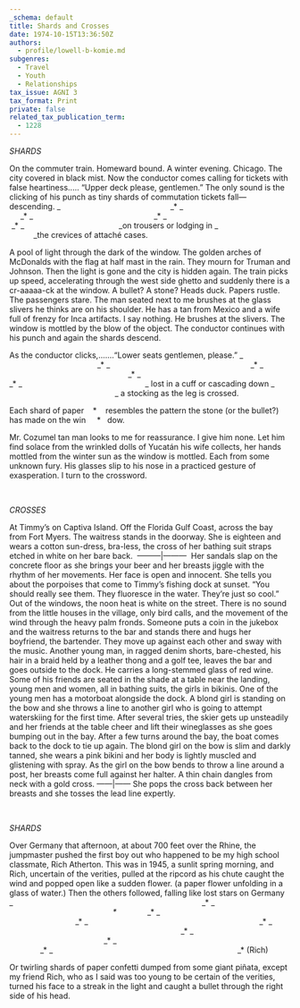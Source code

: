 ```yaml
---
_schema: default
title: Shards and Crosses
date: 1974-10-15T13:36:50Z
authors:
  - profile/lowell-b-komie.md
subgenres:
  - Travel
  - Youth
  - Relationships
tax_issue: AGNI 3
tax_format: Print
private: false
related_tax_publication_term:
  - 1228
---
```


*SHARDS*

On the commuter train. Homeward bound. A winter evening. Chicago. The city covered in black mist. Now the conductor comes calling for tickets with false heartiness..... “Upper deck please, gentlemen.” The only sound is the clicking of his punch as tiny shards of commutation tickets fall—descending.
\_&nbsp; &nbsp; &nbsp; &nbsp; &nbsp; &nbsp; &nbsp; &nbsp; &nbsp; &nbsp; &nbsp; &nbsp; &nbsp; &nbsp; &nbsp; &nbsp; &nbsp; &nbsp; &nbsp; &nbsp; &nbsp; &nbsp; &nbsp; &nbsp; &nbsp; \_\*
\_&nbsp; &nbsp; &nbsp; &nbsp; &nbsp; &nbsp; &nbsp; &nbsp; &nbsp; &nbsp; &nbsp; &nbsp; &nbsp; &nbsp; &nbsp; &nbsp; &nbsp; &nbsp; &nbsp; &nbsp; &nbsp; &nbsp; &nbsp; &nbsp; &nbsp; &nbsp; &nbsp;\_\*
\_&nbsp; &nbsp; &nbsp; &nbsp; &nbsp; &nbsp; &nbsp; &nbsp; &nbsp; &nbsp; &nbsp; &nbsp; &nbsp; &nbsp; &nbsp; &nbsp; &nbsp; &nbsp; &nbsp; &nbsp; &nbsp; &nbsp; &nbsp; &nbsp; &nbsp; &nbsp; &nbsp; &nbsp;\_\*
\_&nbsp; &nbsp; &nbsp; &nbsp; &nbsp; &nbsp; &nbsp; &nbsp; &nbsp; &nbsp; &nbsp; &nbsp; &nbsp; &nbsp; &nbsp; &nbsp; &nbsp; &nbsp; &nbsp; &nbsp; &nbsp; &nbsp; &nbsp; &nbsp; &nbsp; &nbsp; &nbsp; &nbsp; &nbsp;\_\*
\_&nbsp; &nbsp; &nbsp; &nbsp; &nbsp; &nbsp; &nbsp; &nbsp; &nbsp; &nbsp; &nbsp; &nbsp; &nbsp; &nbsp; &nbsp; &nbsp; &nbsp; &nbsp; &nbsp; &nbsp; &nbsp; &nbsp;\_on trousers or lodging in
\_&nbsp; &nbsp; &nbsp; &nbsp; &nbsp; &nbsp; &nbsp; &nbsp; &nbsp; &nbsp; &nbsp; &nbsp; &nbsp; &nbsp; &nbsp; &nbsp; &nbsp; &nbsp; &nbsp; &nbsp; &nbsp; &nbsp;\_the crevices of attaché cases.

A pool of light through the dark of the window. The golden arches of McDonalds with the flag at half mast in the rain. They mourn for Truman and Johnson. Then the light is gone and the city is hidden again. The train picks up speed, accelerating through the west side ghetto and suddenly there is a cr-aaaaa-ck at the window. A bullet? A stone? Heads duck. Papers rustle. The passengers stare. The man seated next to me brushes at the glass slivers he thinks are on his shoulder. He has a tan from Mexico and a wife full of frenzy for Inca artifacts. I say nothing. He brushes at the slivers. The window is mottled by the blow of the object. The conductor continues with his punch and again the shards descend.

As the conductor clicks,.......“Lower seats gentlemen, please.”
\_&nbsp; &nbsp; &nbsp; &nbsp; &nbsp; &nbsp; &nbsp; &nbsp; &nbsp; &nbsp; &nbsp; &nbsp; &nbsp; &nbsp; &nbsp; &nbsp; &nbsp; &nbsp; &nbsp; &nbsp; &nbsp; &nbsp; &nbsp; &nbsp; &nbsp; &nbsp; &nbsp; &nbsp; &nbsp; &nbsp; &nbsp; \_\*
\_&nbsp; &nbsp; &nbsp; &nbsp; &nbsp; &nbsp; &nbsp; &nbsp; &nbsp; &nbsp; &nbsp; &nbsp; &nbsp; &nbsp; &nbsp; &nbsp; &nbsp; &nbsp; &nbsp; &nbsp; &nbsp; &nbsp; &nbsp; &nbsp; &nbsp; &nbsp; &nbsp; &nbsp; &nbsp; &nbsp; &nbsp; &nbsp; \_\*
\_&nbsp; &nbsp; &nbsp; &nbsp; &nbsp; &nbsp; &nbsp; &nbsp; &nbsp; &nbsp; &nbsp; &nbsp; &nbsp; &nbsp; &nbsp; &nbsp; &nbsp; &nbsp; &nbsp; &nbsp; &nbsp; &nbsp; &nbsp; &nbsp; &nbsp; &nbsp; &nbsp; &nbsp; &nbsp; &nbsp; &nbsp; &nbsp; &nbsp; \_\*
\_&nbsp; &nbsp; &nbsp; &nbsp; &nbsp; &nbsp; &nbsp; &nbsp; &nbsp; &nbsp; &nbsp; &nbsp; &nbsp; &nbsp; &nbsp; &nbsp; &nbsp; &nbsp; &nbsp; &nbsp; &nbsp; &nbsp; &nbsp; &nbsp; &nbsp; &nbsp; &nbsp; &nbsp; &nbsp; &nbsp; &nbsp; &nbsp; &nbsp; &nbsp; \_\*
\_&nbsp; &nbsp; &nbsp; &nbsp; &nbsp; &nbsp; &nbsp; &nbsp; &nbsp; &nbsp; &nbsp; &nbsp; &nbsp;&nbsp; &nbsp; &nbsp; &nbsp; &nbsp; &nbsp; &nbsp; &nbsp; &nbsp; &nbsp; &nbsp; &nbsp; &nbsp;&nbsp; &nbsp;&nbsp; &nbsp;\_ lost in a cuff or cascading down
\_&nbsp; &nbsp; &nbsp; &nbsp; &nbsp; &nbsp; &nbsp; &nbsp; &nbsp; &nbsp; &nbsp; &nbsp; &nbsp;&nbsp; &nbsp; &nbsp; &nbsp; &nbsp; &nbsp; &nbsp; &nbsp; &nbsp; &nbsp; &nbsp; &nbsp; &nbsp;&nbsp; &nbsp;&nbsp; &nbsp;\_ a stocking as the leg is crossed.

Each shard of paper &nbsp; &nbsp;\* &nbsp; &nbsp;resembles the pattern the stone (or the bullet?) has made on the win&nbsp; &nbsp;&nbsp; \* &nbsp; dow.

Mr. Cozumel tan man looks to me for reassurance. I give him none. Let him find solace from the wrinkled dolls of Yucat&aacute;n his wife collects, her hands mottled from the winter sun as the window is mottled. Each from some unknown fury. His glasses slip to his nose in a practiced gesture of exasperation. I turn to the crossword.

&nbsp;

*CROSSES*

At Timmy’s on Captiva Island. Off the Florida Gulf Coast, across the bay from Fort Myers. The waitress stands in the doorway. She is eighteen and wears a cotton sun-dress, bra-less, the cross of her bathing suit straps etched in white on her bare back.&nbsp; ———\|———&nbsp; Her sandals slap on the concrete floor as she brings your beer and her breasts jiggle with the rhythm of her movements. Her face is open and innocent. She tells you about the porpoises that come to Timmy’s fishing dock at sunset. “You should really see them. They fluoresce in the water. They’re just so cool.” Out of the windows, the noon heat is white on the street. There is no sound from the little houses in the village, only bird calls, and the movement of the wind through the heavy palm fronds. Someone puts a coin in the jukebox and the waitress returns to the bar and stands there and hugs her boyfriend, the bartender. They move up against each other and sway with the music. Another young man, in ragged denim shorts, bare-chested, his hair in a braid held by a leather thong and a golf tee, leaves the bar and goes outside to the dock. He carries a long-stemmed glass of red wine. Some of his friends are seated in the shade at a table near the landing, young men and women, all in bathing suits, the girls in bikinis. One of the young men has a motorboat alongside the dock. A blond girl is standing on the bow and she throws a line to another girl who is going to attempt waterskiing for the first time. After several tries, the skier gets up unsteadily and her friends at the table cheer and lift their wineglasses as she goes bumping out in the bay. After a few turns around the bay, the boat comes back to the dock to tie up again. The blond girl on the bow is slim and darkly tanned, she wears a pink bikini and her body is lightly muscled and glistening with spray. As the girl on the bow bends to throw a line around a post, her breasts come full against her halter. A thin chain dangles from neck with a gold cross. ——\|—— She pops the cross back between her breasts and she tosses the lead line expertly.

&nbsp;

*SHARDS*

Over Germany that afternoon, at about 700 feet over the Rhine, the jumpmaster pushed the first boy out who happened to be my high school classmate, Rich Atherton. This was in 1945, a sunlit spring morning, and Rich, uncertain of the verities, pulled at the ripcord as his chute caught the wind and popped open like a sudden flower. (a paper flower unfolding in a glass of water.) Then the others followed, falling like lost stars on Germany
\_&nbsp; &nbsp; &nbsp; &nbsp; &nbsp; &nbsp; &nbsp; &nbsp; &nbsp; &nbsp; &nbsp; &nbsp; &nbsp; &nbsp; &nbsp; &nbsp; &nbsp; &nbsp; &nbsp; &nbsp; &nbsp; &nbsp; &nbsp; &nbsp; &nbsp; &nbsp; &nbsp; &nbsp; &nbsp; &nbsp; &nbsp; &nbsp; &nbsp; &nbsp; &nbsp; &nbsp; &nbsp; &nbsp; &nbsp; &nbsp; &nbsp; &nbsp; &nbsp; \_\*
\_&nbsp; &nbsp; &nbsp; &nbsp; &nbsp; &nbsp; &nbsp; &nbsp; &nbsp; &nbsp; &nbsp; &nbsp; &nbsp; &nbsp; &nbsp; &nbsp; &nbsp; &nbsp; &nbsp; &nbsp; &nbsp; &nbsp; &nbsp; &nbsp; &nbsp; &nbsp; &nbsp; &nbsp; &nbsp; &nbsp; &nbsp; &nbsp; &nbsp; &nbsp; &nbsp; &nbsp; &nbsp; &nbsp; &nbsp; &nbsp; &nbsp;*\**&nbsp; &nbsp; &nbsp; &nbsp; &nbsp;&nbsp; &nbsp; &nbsp;\_\*
\_&nbsp; &nbsp; &nbsp; &nbsp; &nbsp; &nbsp; &nbsp; &nbsp; &nbsp; &nbsp; &nbsp; &nbsp; &nbsp; &nbsp; &nbsp; &nbsp; &nbsp; &nbsp; &nbsp; &nbsp; &nbsp; &nbsp; &nbsp; &nbsp; &nbsp; &nbsp; &nbsp; &nbsp; &nbsp; &nbsp; &nbsp; &nbsp; &nbsp; &nbsp; &nbsp; &nbsp; &nbsp; &nbsp; &nbsp; &nbsp; &nbsp; &nbsp; &nbsp; &nbsp; &nbsp; \_\*
\_&nbsp; &nbsp; &nbsp; &nbsp; &nbsp; &nbsp; &nbsp; &nbsp; &nbsp; &nbsp; &nbsp; &nbsp; &nbsp; &nbsp; &nbsp; &nbsp; &nbsp; &nbsp; &nbsp; &nbsp; &nbsp; &nbsp; &nbsp; &nbsp; &nbsp; &nbsp; &nbsp; &nbsp; &nbsp; &nbsp; &nbsp; &nbsp; &nbsp; &nbsp; &nbsp; &nbsp; &nbsp; &nbsp; &nbsp; \_\*
\_&nbsp; &nbsp; &nbsp; &nbsp; &nbsp; &nbsp; &nbsp; &nbsp; &nbsp; &nbsp; &nbsp; &nbsp; &nbsp; &nbsp; &nbsp; &nbsp; &nbsp; &nbsp; &nbsp; &nbsp; &nbsp; &nbsp; &nbsp; &nbsp; &nbsp; &nbsp; &nbsp; &nbsp; &nbsp; &nbsp; &nbsp; &nbsp; &nbsp; &nbsp; &nbsp; &nbsp; &nbsp; &nbsp; &nbsp; &nbsp; &nbsp; &nbsp; &nbsp; \_\*
\_&nbsp; &nbsp; &nbsp; &nbsp; &nbsp; &nbsp; &nbsp; &nbsp; &nbsp; &nbsp; &nbsp; &nbsp; &nbsp; &nbsp; &nbsp; &nbsp; &nbsp; &nbsp; &nbsp; &nbsp; &nbsp; &nbsp; &nbsp; &nbsp; &nbsp; &nbsp; &nbsp; &nbsp; &nbsp; &nbsp; &nbsp; &nbsp; &nbsp; &nbsp; &nbsp; &nbsp; &nbsp; &nbsp; &nbsp; &nbsp; &nbsp; &nbsp; &nbsp; &nbsp;\_\*
\_&nbsp; &nbsp; &nbsp; &nbsp; &nbsp; &nbsp; &nbsp; &nbsp; &nbsp; &nbsp; &nbsp; &nbsp; &nbsp; &nbsp; &nbsp; &nbsp; &nbsp; &nbsp; &nbsp; &nbsp; &nbsp; &nbsp; &nbsp; &nbsp; &nbsp; &nbsp; &nbsp; &nbsp; &nbsp; &nbsp; &nbsp; &nbsp; &nbsp; &nbsp; &nbsp; &nbsp; &nbsp; &nbsp; &nbsp; &nbsp; &nbsp; &nbsp; &nbsp; &nbsp; &nbsp; &nbsp; &nbsp; \_\*
\_&nbsp; &nbsp; &nbsp; &nbsp; &nbsp; &nbsp; &nbsp; &nbsp; &nbsp; &nbsp; &nbsp; &nbsp; &nbsp; &nbsp; &nbsp; &nbsp; &nbsp; &nbsp; &nbsp; &nbsp; &nbsp; &nbsp; &nbsp; &nbsp; &nbsp; &nbsp; &nbsp; &nbsp; &nbsp; &nbsp; &nbsp; &nbsp; &nbsp; &nbsp; &nbsp; &nbsp; &nbsp; &nbsp; &nbsp; &nbsp; &nbsp; &nbsp; \_\* (Rich)

Or twirling shards of paper confetti dumped from some giant pi&ntilde;ata, except my friend Rich, who as I said was too young to be certain of the verities, turned his face to a streak in the light and caught a bullet through the right side of his head.
